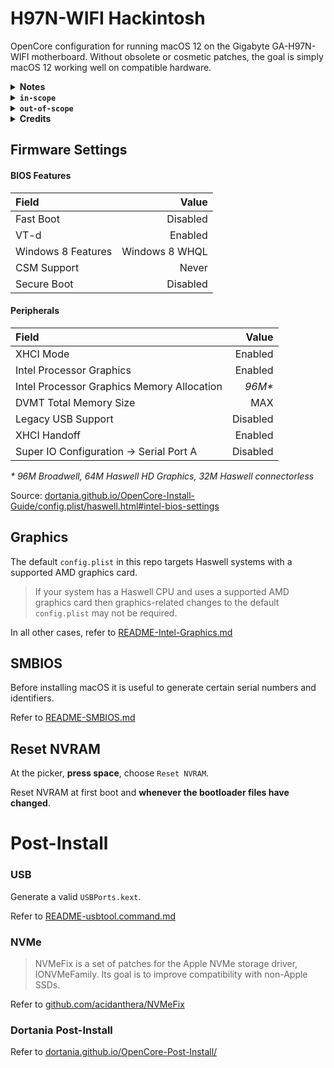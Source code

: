 # H97N-WIFI Hackintosh

OpenCore configuration for running macOS 12 on the Gigabyte GA-H97N-WIFI motherboard. Without obsolete or cosmetic patches, the goal is simply macOS 12 working well on compatible hardware.

<details><summary><strong>Notes</strong></summary><br>

- For features listed as `in-scope` that are not working as expected, it may be beneficial for all to open an issue here
- Where something is listed as `out-of-scope` more explicit information will surely be found in various places across the internet, or in the OpenCore documentation
- [TextMate](https://macromates.com/) ([github.com/textmate/textmate](https://github.com/textmate/textmate)) is free software useful for editing `config.plist`
- Nvidia graphics cards are [no longer supported](/README/README-Nvidia.md)
- H97N-WIFI firmware supports NVMe devices in the x16 PCIe slot
- WiFi and Bluetooth work natively in macOS 12 using an m.2 Broadcom BCM94360NG and mini-PCIe-m.2 adapter

</details>

<details><summary><strong><code>in-scope</code></strong></summary><br>

- Accelerated graphics on supported Intel and AMD GPUs
- Built-in audio
- Built-in ethernet
- Airport and Bluetooth using a natively supported device
- USB
- CPU power management
- PCI active-state power management
- System wake, sleep, and shutdown
- macOS installation and updates
- System stability

</details>

<details><summary><strong><code>out-of-scope</code></strong></summary><br>

- [Apple ID problems](https://dortania.github.io/OpenCore-Post-Install/universal/iservices.html)
- UEFI Secure Boot
- [OpenCore Security and FileVault](https://dortania.github.io/OpenCore-Post-Install/universal/security.html)
- Airport and Bluetooth using a device that is not natively supported
- [DRM and hardware video decoding or encoding](https://github.com/acidanthera/WhateverGreen/blob/master/Manual/FAQ.Shiki.en.md)
- [NVMe problems](https://github.com/acidanthera/NVMeFix)

</details>

<details><summary><strong>Credits</strong></summary><br>

- [acidanthera](https://github.com/acidanthera)
- [apple](https://github.com/apple)
- [corpnewt](https://github.com/corpnewt)
- [dortania](https://github.com/dortania)
- [mieze](https://github.com/Mieze)
- [Piker-Alpha](https://github.com/Piker-Alpha)
- [RehabMan](https://github.com/RehabMan)

</details>

## Firmware Settings

#### BIOS Features

| Field              | Value             |
|:-------------------|------------------:|
| Fast Boot          | Disabled          |
| VT-d               | Enabled           |
| Windows 8 Features | Windows 8 WHQL    |
| CSM Support        | Never             |
| Secure Boot        | Disabled          |

#### Peripherals

| Field                                        | Value    |
|:---------------------------------------------|---------:|
| XHCI Mode                                    | Enabled  |
| Intel Processor Graphics                     | Enabled  |
| Intel Processor Graphics Memory Allocation   | *96M\**  |
| DVMT Total Memory Size                       | MAX      |
| Legacy USB Support                           | Disabled |
| XHCI Handoff                                 | Enabled  |
| Super IO Configuration &#8594; Serial Port A | Disabled |

*\* 96M Broadwell, 64M Haswell HD Graphics, 32M Haswell connectorless*

Source: [dortania.github.io/OpenCore-Install-Guide/config.plist/haswell.html#intel-bios-settings](https://dortania.github.io/OpenCore-Install-Guide/config.plist/haswell.html#intel-bios-settings)

## Graphics

The default `config.plist` in this repo targets Haswell systems with a supported AMD graphics card.

> If your system has a Haswell CPU and uses a supported AMD graphics card then graphics-related changes to the default ```config.plist``` may not be required.

In all other cases, refer to [README-Intel-Graphics.md](/README/README-Intel-Graphics.md)

## SMBIOS

Before installing macOS it is useful to generate certain serial numbers and identifiers.

Refer to [README-SMBIOS.md](/README/README-SMBIOS.md)

## Reset NVRAM

At the picker, **press space**, choose ```Reset NVRAM```.

Reset NVRAM at first boot and **whenever the bootloader files have changed**.

# Post-Install

### USB

Generate a valid ```USBPorts.kext```.

Refer to [README-usbtool.command.md](/README/README-usbtool.command.md)

### NVMe

> NVMeFix is a set of patches for the Apple NVMe storage driver, IONVMeFamily. Its goal is to improve compatibility with non-Apple SSDs.

Refer to [github.com/acidanthera/NVMeFix](https://github.com/acidanthera/NVMeFix/)

### Dortania Post-Install

Refer to [dortania.github.io/OpenCore-Post-Install/](https://dortania.github.io/OpenCore-Post-Install/)
